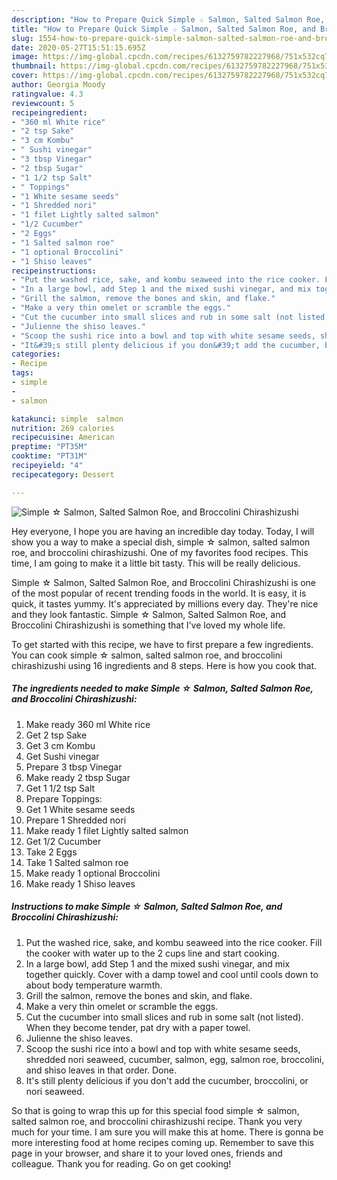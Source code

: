 ```yaml
---
description: "How to Prepare Quick Simple ☆ Salmon, Salted Salmon Roe, and Broccolini Chirashizushi"
title: "How to Prepare Quick Simple ☆ Salmon, Salted Salmon Roe, and Broccolini Chirashizushi"
slug: 1554-how-to-prepare-quick-simple-salmon-salted-salmon-roe-and-broccolini-chirashizushi
date: 2020-05-27T15:51:15.695Z
image: https://img-global.cpcdn.com/recipes/6132759782227968/751x532cq70/simple-☆-salmon-salted-salmon-roe-and-broccolini-chirashizushi-recipe-main-photo.jpg
thumbnail: https://img-global.cpcdn.com/recipes/6132759782227968/751x532cq70/simple-☆-salmon-salted-salmon-roe-and-broccolini-chirashizushi-recipe-main-photo.jpg
cover: https://img-global.cpcdn.com/recipes/6132759782227968/751x532cq70/simple-☆-salmon-salted-salmon-roe-and-broccolini-chirashizushi-recipe-main-photo.jpg
author: Georgia Moody
ratingvalue: 4.3
reviewcount: 5
recipeingredient:
- "360 ml White rice"
- "2 tsp Sake"
- "3 cm Kombu"
- " Sushi vinegar"
- "3 tbsp Vinegar"
- "2 tbsp Sugar"
- "1 1/2 tsp Salt"
- " Toppings"
- "1 White sesame seeds"
- "1 Shredded nori"
- "1 filet Lightly salted salmon"
- "1/2 Cucumber"
- "2 Eggs"
- "1 Salted salmon roe"
- "1 optional Broccolini"
- "1 Shiso leaves"
recipeinstructions:
- "Put the washed rice, sake, and kombu seaweed into the rice cooker. Fill the cooker with water up to the 2 cups line and start cooking."
- "In a large bowl, add Step 1 and the mixed sushi vinegar, and mix together quickly. Cover with a damp towel and cool until cools down to about body temperature warmth."
- "Grill the salmon, remove the bones and skin, and flake."
- "Make a very thin omelet or scramble the eggs."
- "Cut the cucumber into small slices and rub in some salt (not listed). When they become tender, pat dry with a paper towel."
- "Julienne the shiso leaves."
- "Scoop the sushi rice into a bowl and top with white sesame seeds, shredded nori seaweed, cucumber, salmon, egg, salmon roe, broccolini, and shiso leaves in that order. Done."
- "It&#39;s still plenty delicious if you don&#39;t add the cucumber, broccolini, or nori seaweed."
categories:
- Recipe
tags:
- simple
- 
- salmon

katakunci: simple  salmon 
nutrition: 269 calories
recipecuisine: American
preptime: "PT35M"
cooktime: "PT31M"
recipeyield: "4"
recipecategory: Dessert

---
```



![Simple ☆ Salmon, Salted Salmon Roe, and Broccolini Chirashizushi](https://img-global.cpcdn.com/recipes/6132759782227968/751x532cq70/simple-☆-salmon-salted-salmon-roe-and-broccolini-chirashizushi-recipe-main-photo.jpg)

Hey everyone, I hope you are having an incredible day today. Today, I will show you a way to make a special dish, simple ☆ salmon, salted salmon roe, and broccolini chirashizushi. One of my favorites food recipes. This time, I am going to make it a little bit tasty. This will be really delicious.

Simple ☆ Salmon, Salted Salmon Roe, and Broccolini Chirashizushi is one of the most popular of recent trending foods in the world. It is easy, it is quick, it tastes yummy. It's appreciated by millions every day. They're nice and they look fantastic. Simple ☆ Salmon, Salted Salmon Roe, and Broccolini Chirashizushi is something that I've loved my whole life.




To get started with this recipe, we have to first prepare a few ingredients. You can cook simple ☆ salmon, salted salmon roe, and broccolini chirashizushi using 16 ingredients and 8 steps. Here is how you cook that.

<!--inarticleads1-->

##### The ingredients needed to make Simple ☆ Salmon, Salted Salmon Roe, and Broccolini Chirashizushi:

1. Make ready 360 ml White rice
1. Get 2 tsp Sake
1. Get 3 cm Kombu
1. Get  Sushi vinegar
1. Prepare 3 tbsp Vinegar
1. Make ready 2 tbsp Sugar
1. Get 1 1/2 tsp Salt
1. Prepare  Toppings:
1. Get 1 White sesame seeds
1. Prepare 1 Shredded nori
1. Make ready 1 filet Lightly salted salmon
1. Get 1/2 Cucumber
1. Take 2 Eggs
1. Take 1 Salted salmon roe
1. Make ready 1 optional Broccolini
1. Make ready 1 Shiso leaves




<!--inarticleads2-->

##### Instructions to make Simple ☆ Salmon, Salted Salmon Roe, and Broccolini Chirashizushi:

1. Put the washed rice, sake, and kombu seaweed into the rice cooker. Fill the cooker with water up to the 2 cups line and start cooking.
1. In a large bowl, add Step 1 and the mixed sushi vinegar, and mix together quickly. Cover with a damp towel and cool until cools down to about body temperature warmth.
1. Grill the salmon, remove the bones and skin, and flake.
1. Make a very thin omelet or scramble the eggs.
1. Cut the cucumber into small slices and rub in some salt (not listed). When they become tender, pat dry with a paper towel.
1. Julienne the shiso leaves.
1. Scoop the sushi rice into a bowl and top with white sesame seeds, shredded nori seaweed, cucumber, salmon, egg, salmon roe, broccolini, and shiso leaves in that order. Done.
1. It&#39;s still plenty delicious if you don&#39;t add the cucumber, broccolini, or nori seaweed.




So that is going to wrap this up for this special food simple ☆ salmon, salted salmon roe, and broccolini chirashizushi recipe. Thank you very much for your time. I am sure you will make this at home. There is gonna be more interesting food at home recipes coming up. Remember to save this page in your browser, and share it to your loved ones, friends and colleague. Thank you for reading. Go on get cooking!
